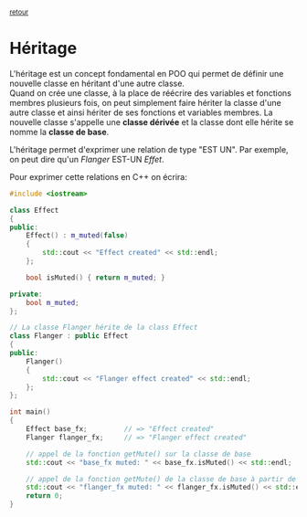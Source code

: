 <p><sup><a href="readme.md">retour</a></sup></p>

# Héritage

L'héritage est un concept fondamental en POO qui permet de définir une nouvelle classe en héritant d'une autre classe.    
Quand on crée une classe, à la place de réécrire des variables et fonctions membres plusieurs fois, on peut simplement faire hériter la classe d'une autre classe et ainsi hériter de ses fonctions et variables membres. La nouvelle classe s'appelle une **classe dérivée** et la classe dont elle hérite se nomme la **classe de base**.

L'héritage permet d'exprimer une relation de type "EST UN". Par exemple, on peut dire qu'un *Flanger* EST-UN *Effet*.

Pour exprimer cette relations en C++ on écrira:

```cpp
#include <iostream>

class Effect
{
public:
    Effect() : m_muted(false)
    {
        std::cout << "Effect created" << std::endl;
    };

    bool isMuted() { return m_muted; }

private:
    bool m_muted;
};

// La classe Flanger hérite de la class Effect
class Flanger : public Effect
{
public:
    Flanger()
    {
        std::cout << "Flanger effect created" << std::endl;
    };
};

int main()
{
    Effect base_fx;         // => "Effect created"
    Flanger flanger_fx;     // => "Flanger effect created"

    // appel de la fonction getMute() sur la classe de base
    std::cout << "base_fx muted: " << base_fx.isMuted() << std::endl;

    // appel de la fonction getMute() de la classe de base à partir de la classe dérivée
    std::cout << "flanger_fx muted: " << flanger_fx.isMuted() << std::endl;
    return 0;
}
```
